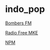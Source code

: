 # indo_pop

[Bombers FM](https://a2.siar.us/radio/8410/radio.mp3)

[Radio Free MKE](https://streaming.live365.com/a25324)

[NPM](https://www.npm.pt/)

